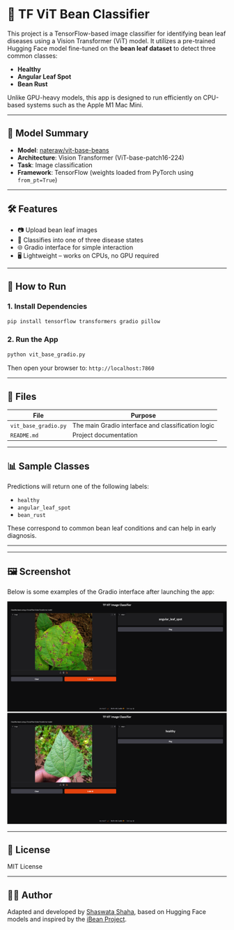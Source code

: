# 🌱 TF ViT Bean Classifier

This project is a TensorFlow-based image classifier for identifying bean leaf diseases using a Vision Transformer (ViT) model. It utilizes a pre-trained Hugging Face model fine-tuned on the **bean leaf dataset** to detect three common classes:

- **Healthy**
- **Angular Leaf Spot**
- **Bean Rust**

Unlike GPU-heavy models, this app is designed to run efficiently on CPU-based systems such as the Apple M1 Mac Mini.

---

## 🧠 Model Summary

- **Model**: [nateraw/vit-base-beans](https://huggingface.co/nateraw/vit-base-beans)
- **Architecture**: Vision Transformer (ViT-base-patch16-224)
- **Task**: Image classification
- **Framework**: TensorFlow (weights loaded from PyTorch using `from_pt=True`)

---

## 🛠️ Features

- 📷 Upload bean leaf images  
- 🧠 Classifies into one of three disease states  
- 🌐 Gradio interface for simple interaction  
- 🖥️ Lightweight – works on CPUs, no GPU required  

---

## 🚀 How to Run

### 1. Install Dependencies

```bash
pip install tensorflow transformers gradio pillow
```

### 2. Run the App

```bash
python vit_base_gradio.py
```

Then open your browser to: `http://localhost:7860`

---

## 📂 Files

| File                 | Purpose                                        |
|----------------------|------------------------------------------------|
| `vit_base_gradio.py` | The main Gradio interface and classification logic |
| `README.md`          | Project documentation                         |

---

## 📊 Sample Classes

Predictions will return one of the following labels:

- `healthy`
- `angular_leaf_spot`
- `bean_rust`

These correspond to common bean leaf conditions and can help in early diagnosis.

---

---

## 🖼️ Screenshot

Below is some examples of the Gradio interface after launching the app:

![](TF_VIT_1_screenshot.png)
![](TF_VIT_2_screenshot.png)


---

## 📄 License

MIT License

---

## 👨‍💻 Author

Adapted and developed by [Shaswata Shaha](https://github.com/shaswatashaha), based on Hugging Face models and inspired by the [iBean Project](https://github.com/AI-Lab-Makerere/ibean).
